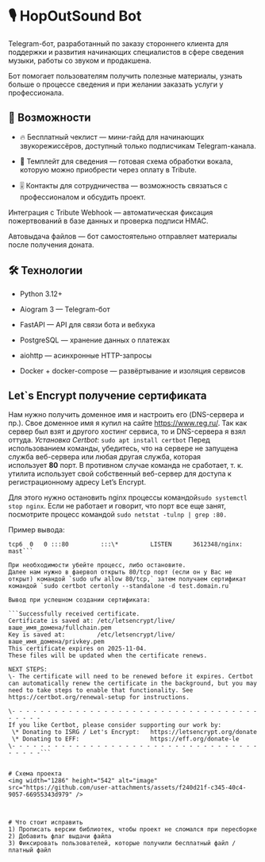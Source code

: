 # 🎙 HopOutSound Bot
Telegram-бот, разработанный по заказу стороннего клиента для поддержки и развития начинающих специалистов в сфере сведения музыки, работы со звуком и продакшена.

Бот помогает пользователям получить полезные материалы, узнать больше о процессе сведения и при желании заказать услуги у профессионала.
## 📌 Возможности
- 🔥 Бесплатный чеклист — мини-гайд для начинающих звукорежиссёров, доступный только подписчикам Telegram-канала.

- 💽 Темплейт для сведения — готовая схема обработки вокала, которую можно приобрести через оплату в Tribute.

- 🎚 Контакты для сотрудничества — возможность связаться с профессионалом и обсудить проект.

Интеграция с Tribute Webhook — автоматическая фиксация пожертвований в базе данных и проверка подписи HMAC.

Автовыдача файлов — бот самостоятельно отправляет материалы после получения доната.

## 🛠 Технологии
- Python 3.12+

- Aiogram 3 — Telegram-бот

- FastAPI — API для связи бота и вебхука

- PostgreSQL — хранение данных о платежах

- aiohttp — асинхронные HTTP-запросы

- Docker + docker-compose — развёртывание и изоляция сервисов

## Let\`s Encrypt получение сертификата
Нам нужно получить доменное имя и настроить его (DNS-сервера и пр.). Свое доменное имя я купил на сайте https://www.reg.ru/. Так как сервер был взят и другого хостинг сервиса, то и DNS-сервера я взял оттуда.
*Установка Certbot*:
```sudo apt install certbot```
Перед использованием команды, убедитесь, что на сервере не запущена служба веб-сервера или любая другая служба, которая использует **80** порт. В противном случае команда не сработает, т. к. утилита использует свой собственный веб-сервер для доступа к регистрационному адресу Let’s Encrypt.

Для этого нужно остановить nginx процессы командой`sudo systemctl stop nginx`. Если не работает и говорит, что порт все еще занят, посмотрите процесс командой  `sudo netstat -tulnp | grep :80.`

Пример вывода:

```tcp   0   0 0.0.0.0:80    0.0.0.0:\*    LISTEN      3612348/nginx: mast 
tcp6  0   0 :::80         :::\*         LISTEN      3612348/nginx: mast```

При необходимости убейте процесс, либо остановите.
Далее нам нужно в фаервол открыть 80/tcp порт (если он у Вас не открыт) командой `sudo ufw allow 80/tcp,` затем получаем сертификат командой `sudo certbot certonly --standalone -d test.domain.ru`

Вывод при успешном создании сертификата:

```Successfully received certificate.
Certificate is saved at: /etc/letsencrypt/live/ваше_имя_домена/fullchain.pem
Key is saved at:         /etc/letsencrypt/live/ваше_имя_домена/privkey.pem
This certificate expires on 2025-11-04.
These files will be updated when the certificate renews.

NEXT STEPS:
\- The certificate will need to be renewed before it expires. Certbot can automatically renew the certificate in the background, but you may need to take steps to enable that functionality. See https://certbot.org/renewal-setup for instructions.

\- - - - - - - - - - - - - - - - - - - - - - - - - - - - - - - - - - - - - - - -
If you like Certbot, please consider supporting our work by:
 \* Donating to ISRG / Let's Encrypt:   https://letsencrypt.org/donate
 \* Donating to EFF:                    https://eff.org/donate-le
\- - - - - - - - - - - - - - - - - - - - - - - - - - - - - - - - - - - - - - - -```


# Схема проекта
<img width="1286" height="542" alt="image" src="https://github.com/user-attachments/assets/f240d21f-c345-40c4-9057-66955343d979" />



# Что стоит исправить
1) Прописать версии библиотек, чтобы проект не сломался при пересборке
2) Добавить флаг выдачи файла
3) Фиксировать пользователей, которые получили бесплатный файл / платный файл
